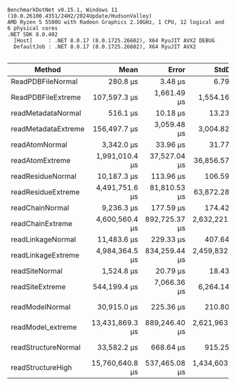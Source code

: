 ```

BenchmarkDotNet v0.15.1, Windows 11 (10.0.26100.4351/24H2/2024Update/HudsonValley)
AMD Ryzen 5 5500U with Radeon Graphics 2.10GHz, 1 CPU, 12 logical and 6 physical cores
.NET SDK 8.0.402
  [Host]     : .NET 8.0.17 (8.0.1725.26602), X64 RyuJIT AVX2 DEBUG
  DefaultJob : .NET 8.0.17 (8.0.1725.26602), X64 RyuJIT AVX2


```
| Method              | Mean            | Error         | StdDev          | Median          | Gen0         | Gen1        | Gen2      | Allocated     |
|-------------------- |----------------:|--------------:|----------------:|----------------:|-------------:|------------:|----------:|--------------:|
| ReadPDBFileNormal   |        280.8 μs |       3.48 μs |         6.79 μs |        279.4 μs |     239.7461 |           - |         - |     490.57 KB |
| ReadPDBFileExtreme  |    107,597.3 μs |   1,661.49 μs |     1,554.16 μs |    107,117.1 μs |   86400.0000 |           - |         - |  176701.69 KB |
| readMetadataNormal  |        516.1 μs |      10.18 μs |        13.23 μs |        513.9 μs |     705.0781 |           - |         - |    1441.47 KB |
| readMetadataExtreme |    156,497.7 μs |   3,059.48 μs |     3,004.82 μs |    156,586.7 μs |  259250.0000 |           - |         - |  529869.33 KB |
| readAtomNormal      |      3,342.0 μs |      33.96 μs |        31.77 μs |      3,334.4 μs |     437.5000 |    355.4688 |         - |    2156.45 KB |
| readAtomExtreme     |  1,991,010.4 μs |  37,527.04 μs |    36,856.57 μs |  1,981,206.8 μs |  145000.0000 |  54000.0000 | 4000.0000 |  895598.09 KB |
| readResidueNormal   |     10,187.3 μs |     113.96 μs |       106.59 μs |     10,191.8 μs |    1171.8750 |    546.8750 |   78.1250 |    4465.85 KB |
| readResidueExtreme  |  4,491,751.6 μs |  81,810.53 μs |    63,872.28 μs |  4,485,640.4 μs |  377000.0000 |  66000.0000 | 6000.0000 | 1556135.55 KB |
| readChainNormal     |      9,236.3 μs |     177.59 μs |       174.42 μs |      9,285.0 μs |     812.5000 |    515.6250 |   31.2500 |    3535.35 KB |
| readChainExtreme    |  4,600,560.4 μs | 892,725.37 μs | 2,632,221.09 μs |  3,001,362.5 μs |  209000.0000 |  66000.0000 | 5000.0000 |  1266092.2 KB |
| readLinkageNormal   |     11,483.6 μs |     229.33 μs |       407.64 μs |     11,459.7 μs |    1000.0000 |    500.0000 |  250.0000 |    4763.07 KB |
| readLinkageExtreme  |  4,984,364.5 μs | 834,259.44 μs | 2,459,832.96 μs |  3,311,022.9 μs |  343000.0000 |  66000.0000 | 5000.0000 | 1559946.95 KB |
| readSiteNormal      |      1,524.8 μs |      20.79 μs |        18.43 μs |      1,521.4 μs |     234.3750 |           - |         - |     493.66 KB |
| readSiteExtreme     |    544,199.4 μs |   7,066.36 μs |     6,264.14 μs |    544,782.8 μs |   86000.0000 |           - |         - |  176955.04 KB |
| readModelNormal     |     30,915.0 μs |     225.36 μs |       210.80 μs |     30,911.6 μs |    2250.0000 |    843.7500 |  718.7500 |   11738.01 KB |
| readModel_extreme   | 13,431,869.3 μs | 889,246.40 μs | 2,621,963.25 μs | 13,283,403.4 μs |  888000.0000 | 185000.0000 | 6000.0000 | 4686268.03 KB |
| readStructureNormal |     33,582.2 μs |     668.64 μs |       915.25 μs |     33,523.5 μs |    2466.6667 |   1000.0000 |  533.3333 |   13176.96 KB |
| readStructureHigh   | 15,760,640.8 μs | 537,465.08 μs | 1,434,603.20 μs | 16,174,109.0 μs | 1136000.0000 | 183000.0000 | 6000.0000 | 5216305.56 KB |
